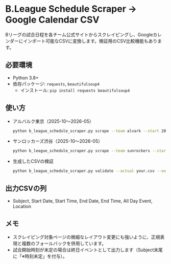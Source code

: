 # B.League Schedule Scraper → Google Calendar CSV

Bリーグの試合日程を各チーム公式サイトからスクレイピングし、Googleカレンダーにインポート可能なCSVに変換します。検証用のCSV比較機能もあります。

## 必要環境
- Python 3.8+
- 依存パッケージ: `requests`, `beautifulsoup4`
  - インストール: `pip install requests beautifulsoup4`

## 使い方
- アルバルク東京（2025-10〜2026-05）
  ```bash
  python b_league_schedule_scraper.py scrape --team alvark --start 2025-10 --end 2026-05 --out alvark_2025_10_to_2026_05.csv
  ```
- サンロッカーズ渋谷（2025-10〜2026-05）
  ```bash
  python b_league_schedule_scraper.py scrape --team sunrockers --start 2025-10 --end 2026-05 --out sunrockers_2025_10_to_2026_05.csv
  ```
- 生成したCSVの検証
  ```bash
  python b_league_schedule_scraper.py validate --actual your.csv --expected golden.csv
  ```

## 出力CSVの列
- Subject, Start Date, Start Time, End Date, End Time, All Day Event, Location

## メモ
- スクレイピング対象ページの微細なレイアウト変更にも強いように、正規表現と複数のフォールバックを併用しています。
- 試合開始時刻が未定の場合は終日イベントとして出力します（Subject末尾に「※時刻未定」を付与）。
